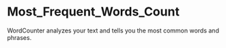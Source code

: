 # Most_Frequent_Words_Count
WordCounter analyzes your text and tells you the most common words and phrases.
